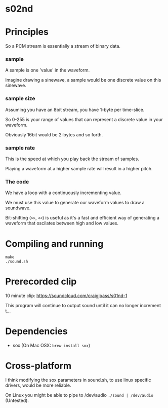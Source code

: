 s02nd
=====

# Principles

So a PCM stream is essentially a stream of binary data.

### sample
A sample is one 'value' in the waveform.

Imagine drawing a sinewave, a sample would be one discrete value on this sinewave.

### sample size
Assuming you have an 8bit stream, you have 1-byte per time-slice. 

So 0-255 is your range of values that can represent a discrete value in your waveform.

Obviously 16bit would be 2-bytes and so forth.

### sample rate
This is the speed at which you play back the stream of samples.

Playing a waveform at a higher sample rate will result in a higher pitch.

### The code
We have a loop with a continuously incrementing value.

We must use this value to generate our waveform values to draw a soundwave.

Bit-shifting (```>>```, ``<<``) is useful as it's a fast and efficient way of generating a waveform that oscilates between high and low values.



# Compiling and running

```shell
make
./sound.sh
```

# Prerecorded clip

10 minute clip: https://soundcloud.com/craigjbass/s01nd-1

This program will continue to output sound until it can no longer increment t...

# Dependencies

- sox (On Mac OSX: ```brew install sox```)

# Cross-platform
I think modifying the sox parameters in sound.sh, to use linux specific drivers, would be more reliable.

On Linux you might be able to pipe to /dev/audio ```./sound | /dev/audio``` (Untested). 
